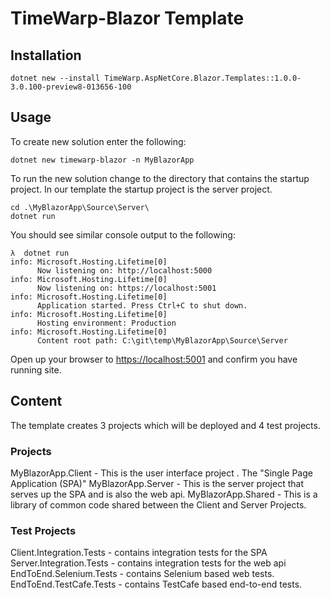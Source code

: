 ﻿# TimeWarp-Blazor Template

## Installation

```console
dotnet new --install TimeWarp.AspNetCore.Blazor.Templates::1.0.0-3.0.100-preview8-013656-100
```

## Usage

To create new solution enter the following:

```console
dotnet new timewarp-blazor -n MyBlazorApp
```

To run the new solution change to the directory that contains the startup project.  In our template the startup project is the server project.

```console
cd .\MyBlazorApp\Source\Server\
dotnet run
```

You should see similar console output to the following:

```console
λ  dotnet run
info: Microsoft.Hosting.Lifetime[0]
      Now listening on: http://localhost:5000
info: Microsoft.Hosting.Lifetime[0]
      Now listening on: https://localhost:5001
info: Microsoft.Hosting.Lifetime[0]
      Application started. Press Ctrl+C to shut down.
info: Microsoft.Hosting.Lifetime[0]
      Hosting environment: Production
info: Microsoft.Hosting.Lifetime[0]
      Content root path: C:\git\temp\MyBlazorApp\Source\Server
```

Open up your browser to <https://localhost:5001> and confirm you have running site.

## Content

The template creates 3 projects which will be deployed and 4 test projects.

### Projects

MyBlazorApp.Client - This is the user interface project . The "Single Page Application (SPA)"
MyBlazorApp.Server - This is the server project that serves up the SPA and is also the web api.
MyBlazorApp.Shared - This is a library of common code shared between the Client and Server Projects.

### Test Projects

Client.Integration.Tests - contains integration tests for the SPA
Server.Integration.Tests - contains integration tests for the web api
EndToEnd.Selenium.Tests - contains Selenium based web tests.
EndToEnd.TestCafe.Tests - contains TestCafe based end-to-end tests.
